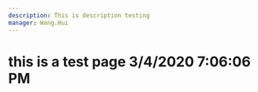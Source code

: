 ```yaml
---
description: This is description testing
manager: Wang.Hui
---
```

# this is a test page 3/4/2020 7:06:06 PM